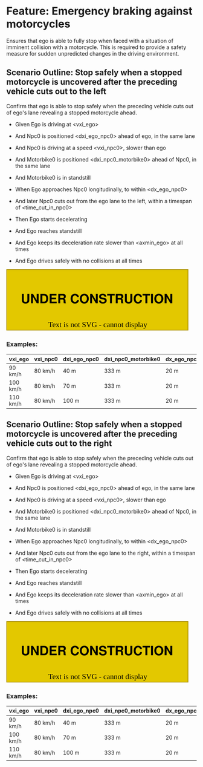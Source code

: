 # Feature: Emergency braking against motorcycles

Ensures that ego is able to fully stop when faced with a situation of imminent collision with a motorcycle. This is required to provide a safety measure for sudden unpredicted changes in the driving environment.

## Scenario Outline: Stop safely when a stopped motorcycle is uncovered after the preceding vehicle cuts out to the left

Confirm that ego is able to stop safely when the preceding vehicle cuts out of ego's lane revealing a stopped motorcycle ahead.

* Given Ego is driving at <vxi_ego>
* And Npc0 is positioned <dxi_ego_npc0> ahead of ego, in the same lane
* And Npc0 is driving at a speed <vxi_npc0>, slower than ego
* And Motorbike0 is positioned <dxi_npc0_motorbike0> ahead of Npc0, in the same lane
* And Motorbike0 is in standstill

* When Ego approaches Npc0 longitudinally, to within <dx_ego_npc0>
* And later Npc0 cuts out from the ego lane to the left, within a timespan of <time_cut_in_npc0>
* Then Ego starts decelerating
* And Ego reaches standstill
* And Ego keeps its deceleration rate slower than <axmin_ego> at all times
* And Ego drives safely with no collisions at all times

![Overview](./images/UC-PLN-001-0001.drawio.svg)

### Examples: 

  | vxi_ego  | vxi_npc0 | dxi_ego_npc0 | dxi_npc0_motorbike0 | dx_ego_npc0 | time_cut_in_npc0 | axmin_ego  |
  | -------- | -------- | ------------ | ------------------- | ----------- | ---------------- | ---------- |
  | 90 km/h  | 80 km/h  | 40 m         | 333 m               | 20 m        | 4 s              | -5.0 m/s^2 |
  | 100 km/h | 80 km/h  | 70 m         | 333 m               | 20 m        | 4 s              | -5.0 m/s^2 |
  | 110 km/h | 80 km/h  | 100 m        | 333 m               | 20 m        | 4 s              | -5.0 m/s^2 |


## Scenario Outline: Stop safely when a stopped motorcycle is uncovered after the preceding vehicle cuts out to the right

Confirm that ego is able to stop safely when the preceding vehicle cuts out of ego's lane revealing a stopped motorcycle ahead.

* Given Ego is driving at <vxi_ego>
* And Npc0 is positioned <dxi_ego_npc0> ahead of ego, in the same lane
* And Npc0 is driving at a speed <vxi_npc0>, slower than ego
* And Motorbike0 is positioned <dxi_npc0_motorbike0> ahead of Npc0, in the same lane
* And Motorbike0 is in standstill

* When Ego approaches Npc0 longitudinally, to within <dx_ego_npc0>
* And later Npc0 cuts out from the ego lane to the right, within a timespan of <time_cut_in_npc0>
* Then Ego starts decelerating
* And Ego reaches standstill
* And Ego keeps its deceleration rate slower than <axmin_ego> at all times
* And Ego drives safely with no collisions at all times

![Overview](./images/UC-PLN-001-0001.drawio.svg)

### Examples: 

  | vxi_ego  | vxi_npc0 | dxi_ego_npc0 | dxi_npc0_motorbike0 | dx_ego_npc0 | time_cut_in_npc0 | axmin_ego  |
  | -------- | -------- | ------------ | ------------------- | ----------- | ---------------- | ---------- |
  | 90 km/h  | 80 km/h  | 40 m         | 333 m               | 20  m       | 4 s              | -5.0 m/s^2 |
  | 100 km/h | 80 km/h  | 70 m         | 333 m               | 20  m       | 4 s              | -5.0 m/s^2 |
  | 110 km/h | 80 km/h  | 100 m        | 333 m               | 20  m       | 4 s              | -5.0 m/s^2 |
